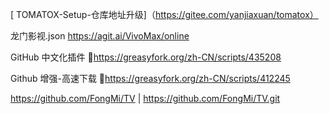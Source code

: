    [ TOMATOX-Setup-仓库地址升级]（https://gitee.com/yanjiaxuan/tomatox）

龙门影视.json     https://agit.ai/VivoMax/online

GitHub 中文化插件 🔰https://greasyfork.org/zh-CN/scripts/435208

Github 增强-高速下载 🔰https://greasyfork.org/zh-CN/scripts/412245

https://github.com/FongMi/TV                |                https://github.com/FongMi/TV.git
